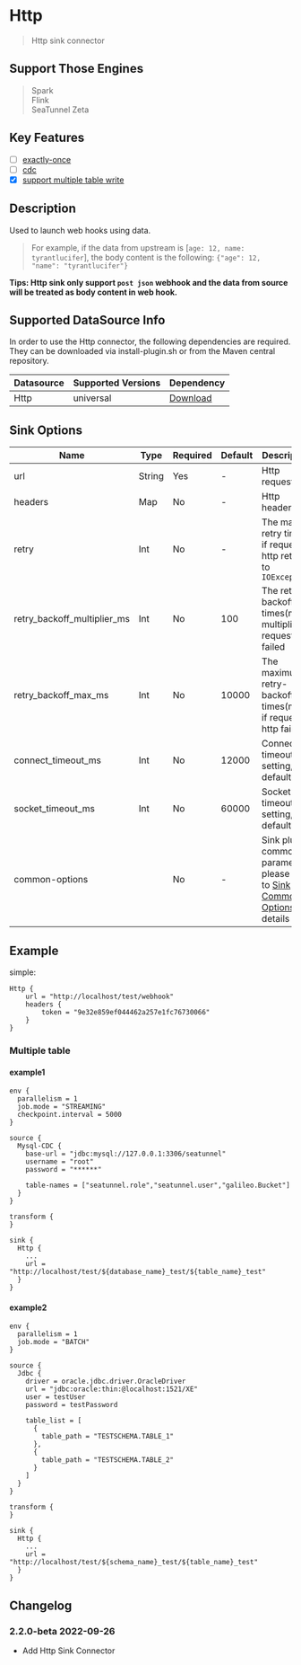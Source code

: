 # Http

> Http sink connector

## Support Those Engines

> Spark<br/>
> Flink<br/>
> SeaTunnel Zeta<br/>

## Key Features

- [ ] [exactly-once](../../concept/connector-v2-features.md)
- [ ] [cdc](../../concept/connector-v2-features.md)
- [x] [support multiple table write](../../concept/connector-v2-features.md)

## Description

Used to launch web hooks using data.

> For example, if the data from upstream is [`age: 12, name: tyrantlucifer`], the body content is the following: `{"age": 12, "name": "tyrantlucifer"}`

**Tips: Http sink only support `post json` webhook and the data from source will be treated as body content in web hook.**

## Supported DataSource Info

In order to use the Http connector, the following dependencies are required.
They can be downloaded via install-plugin.sh or from the Maven central repository.

| Datasource | Supported Versions |                                                 Dependency                                                 |
|------------|--------------------|------------------------------------------------------------------------------------------------------------|
| Http       | universal          | [Download](https://mvnrepository.com/artifact/org.apache.seatunnel/seatunnel-connectors-v2/connector-http) |

## Sink Options

|            Name             |  Type  | Required | Default |                                                 Description                                                 |
|-----------------------------|--------|----------|---------|-------------------------------------------------------------------------------------------------------------|
| url                         | String | Yes      | -       | Http request url                                                                                            |
| headers                     | Map    | No       | -       | Http headers                                                                                                |
| retry                       | Int    | No       | -       | The max retry times if request http return to `IOException`                                                 |
| retry_backoff_multiplier_ms | Int    | No       | 100     | The retry-backoff times(millis) multiplier if request http failed                                           |
| retry_backoff_max_ms        | Int    | No       | 10000   | The maximum retry-backoff times(millis) if request http failed                                              |
| connect_timeout_ms          | Int    | No       | 12000   | Connection timeout setting, default 12s.                                                                    |
| socket_timeout_ms           | Int    | No       | 60000   | Socket timeout setting, default 60s.                                                                        |
| common-options              |        | No       | -       | Sink plugin common parameters, please refer to [Sink Common Options](../sink-common-options.md) for details |

## Example

simple:

```hocon
Http {
    url = "http://localhost/test/webhook"
    headers {
        token = "9e32e859ef044462a257e1fc76730066"
    }
}
```

### Multiple table

#### example1

```hocon
env {
  parallelism = 1
  job.mode = "STREAMING"
  checkpoint.interval = 5000
}

source {
  Mysql-CDC {
    base-url = "jdbc:mysql://127.0.0.1:3306/seatunnel"
    username = "root"
    password = "******"
    
    table-names = ["seatunnel.role","seatunnel.user","galileo.Bucket"]
  }
}

transform {
}

sink {
  Http {
    ...
    url = "http://localhost/test/${database_name}_test/${table_name}_test"
  }
}
```

#### example2

```hocon
env {
  parallelism = 1
  job.mode = "BATCH"
}

source {
  Jdbc {
    driver = oracle.jdbc.driver.OracleDriver
    url = "jdbc:oracle:thin:@localhost:1521/XE"
    user = testUser
    password = testPassword

    table_list = [
      {
        table_path = "TESTSCHEMA.TABLE_1"
      },
      {
        table_path = "TESTSCHEMA.TABLE_2"
      }
    ]
  }
}

transform {
}

sink {
  Http {
    ...
    url = "http://localhost/test/${schema_name}_test/${table_name}_test"
  }
}
```

## Changelog

### 2.2.0-beta 2022-09-26

- Add Http Sink Connector

